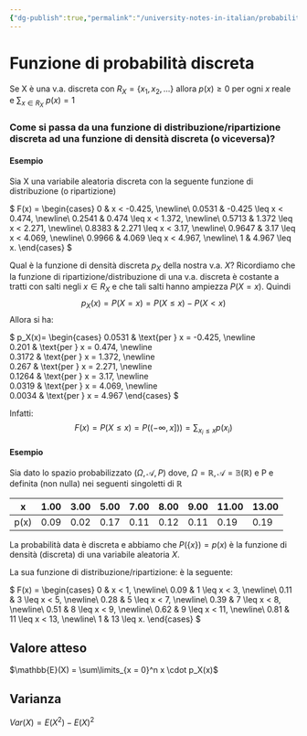 ```yaml
---
{"dg-publish":true,"permalink":"/university-notes-in-italian/probabilita-e-statistica/teoria/funzione-di-probabilita-discreta/","created":"2022-05-18T11:59:28.751+02:00","updated":"2023-01-23T01:47:28.269+01:00"}
---
```


# Funzione di probabilità discreta
Se X è una v.a. discreta con $R_X = \{x_1, x_2, ...\}$ allora $p(x) \geq 0$ per ogni $x$ reale e $\sum_{x \in R_X} \ p(x) = 1$

### Come si passa da una funzione di distribuzione/ripartizione discreta ad una funzione di densità discreta (o viceversa)?
#### Esempio
Sia X una variabile aleatoria discreta con la seguente funzione di distribuzione (o ripartizione)

$
F(x) = \begin{cases}
0 & x < -0.425, \newline\\
0.0531 &  -0.425  \leq  x < 0.474, \newline\\
0.2541 &  0.474  \leq  x < 1.372, \newline\\
0.5713 &  1.372  \leq  x < 2.271, \newline\\
0.8383 &  2.271  \leq  x < 3.17, \newline\\
0.9647 &  3.17  \leq  x < 4.069, \newline\\
0.9966 &  4.069  \leq  x < 4.967, \newline\\
1 &  4.967  \leq  x.
\end{cases}
$

Qual è la funzione di densità discreta $p_X$ della nostra v.a. $X$? 
Ricordiamo che la funzione di ripartizione/distribuzione di una v.a. discreta è costante a tratti con salti negli $x \in R_X$ e che tali salti hanno ampiezza $P(X=x)$. Quindi
$$p_X(x)=P(X=x)=P(X \leq x)-P(X < x)$$
Allora si ha:

$
p_X(x)=
\begin{cases}
0.0531 &  \text{per } x = -0.425, \newline\
0.201 &  \text{per } x = 0.474, \newline\
0.3172 &  \text{per } x = 1.372, \newline\
0.267 &  \text{per } x = 2.271, \newline\
0.1264 &  \text{per } x = 3.17, \newline\
0.0319 &  \text{per } x = 4.069, \newline\
0.0034 &  \text{per } x = 4.967
\end{cases}
$

Infatti:
$$F(x) = P(X \leq x) = P((-\infty, x])) = \sum_{x_i \leq x} p(x_i)$$

#### Esempio

Sia dato lo spazio probabilizzato $(\Omega, \mathcal{A}, P)$ dove, $\Omega=\mathbb{R}, \mathcal{A} = \mathbb{B}(\mathbb{R})$ e P e definita (non nulla) nei seguenti singoletti di $\mathbb{R}$

| x    | 1.00 | 3.00 | 5.00 | 7.00 | 8.00 | 9.00 | 11.00 | 13.00 |
| ---- | ---- | ---- | ---- | ---- | ---- | ---- | ----- | ----- |
| p(x) | 0.09 | 0.02 | 0.17 | 0.11 | 0.12 | 0.11 | 0.19  | 0.19 |

La probabilità data è discreta e abbiamo che $P(\{x\}) = p(x)$ è la funzione di densità (discreta) di una variabile aleatoria $X$.

La sua funzione di distribuzione/ripartizione: è la seguente:

$
F(x) = \begin{cases}
0 & x < 1, \newline\\
0.09 &  1  \leq  x < 3, \newline\\
0.11 &  3  \leq  x < 5, \newline\\
0.28 &  5  \leq  x < 7, \newline\\
0.39 &  7  \leq  x < 8, \newline\\
0.51 &  8  \leq  x < 9, \newline\\
0.62 &  9  \leq  x < 11, \newline\\
0.81 &  11  \leq  x < 13, \newline\\
1 &  13  \leq  x.
\end{cases}
$

## Valore atteso
$\mathbb{E}(X) = \sum\limits_{x = 0}^n x \cdot p_X(x)$

## Varianza
$Var(X) = E(X^2) - E(X)^2$